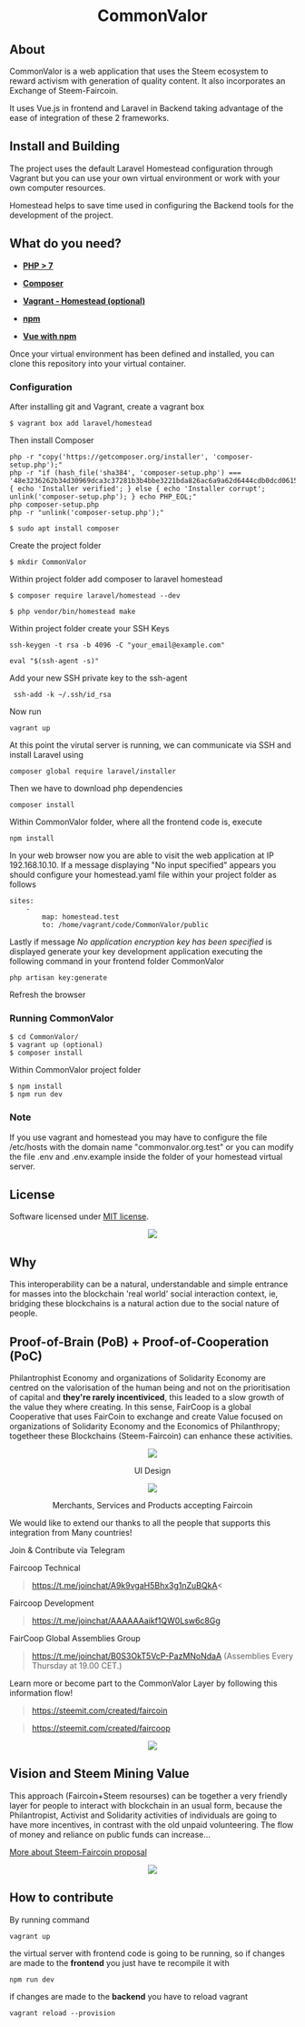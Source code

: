 <h1 align="center"> CommonValor</h1>

## About 

CommonValor is a web application that uses the Steem ecosystem to reward activism with generation of quality content. It also incorporates an Exchange of Steem-Faircoin.

It uses Vue.js in frontend and Laravel in Backend taking advantage of the ease of integration of these 2 frameworks.

## Install and Building

The project uses the default Laravel Homestead configuration through Vagrant but you can use your own virtual environment or work with your own computer resources. 

Homestead helps to save time used in configuring the Backend tools for the development of the project.



## What do you need?

- **[PHP > 7](http://php.net/manual/es/intro-whatis.php)**

- **[Composer](https://getcomposer.org/)**

- **[Vagrant - Homestead (optional)](https://laravel.com/docs/5.7/homestead)**

- **[npm](https://www.npmjs.com/)**

- **[Vue with npm](https://vuejs.org/v2/guide/installation.html/)**


Once your virtual environment has been defined and installed, you can clone this repository into your virtual container. 


<h3>Configuration</h3>

After installing git and Vagrant, create a vagrant box

```
$ vagrant box add laravel/homestead
```

Then install Composer 

```
php -r "copy('https://getcomposer.org/installer', 'composer-setup.php');"
php -r "if (hash_file('sha384', 'composer-setup.php') === '48e3236262b34d30969dca3c37281b3b4bbe3221bda826ac6a9a62d6444cdb0dcd0615698a5cbe587c3f0fe57a54d8f5') { echo 'Installer verified'; } else { echo 'Installer corrupt'; unlink('composer-setup.php'); } echo PHP_EOL;"
php composer-setup.php
php -r "unlink('composer-setup.php');"
```

```
$ sudo apt install composer
```

Create the project folder 

```
$ mkdir CommonValor
```

Within project folder add composer to laravel homestead
```
$ composer require laravel/homestead --dev
```
```
$ php vendor/bin/homestead make
```

Within project folder create your SSH Keys 

```
ssh-keygen -t rsa -b 4096 -C "your_email@example.com"
```
```
eval "$(ssh-agent -s)"
```
Add your new SSH private key to the ssh-agent
```
 ssh-add -k ~/.ssh/id_rsa
```
Now run 
```
vagrant up
```

At this point the virutal server is running, we can communicate via SSH and install Laravel using

```
composer global require laravel/installer
```

Then we have to download php dependencies

```
composer install
```

Within CommonValor folder, where all the frontend code is, execute

```
npm install
```

In your web browser now you are able to visit the web application at IP 192.168.10.10. If a message displaying "No input specified" appears you should configure your homestead.yaml file within your project folder as follows

```
sites:
	-
    	map: homestead.test
    	to: /home/vagrant/code/CommonValor/public
```
Lastly if message _No application encryption key has been specified_ is displayed generate your key
development application executing the following command in your frontend folder CommonValor

```
php artisan key:generate
```

Refresh the browser

<h3>Running CommonValor</h3>

```
$ cd CommonValor/
$ vagrant up (optional)
$ composer install 
```
Within CommonValor project folder
```
$ npm install 
$ npm run dev
```

### Note
If you use vagrant and homestead you may have to configure the file /etc/hosts with the domain name "commonvalor.org.test" or you can modify the file .env and .env.example inside the folder of your homestead virtual server.


## License

Software licensed under [MIT license](https://opensource.org/licenses/MIT).


<p align="center"><img src="https://media.discordapp.net/attachments/508186494687772672/525495085618692126/unknown.png"></p>

## Why

This interoperability can be a natural, understandable and simple entrance for masses into the blockchain 'real world' social interaction context, ie, bridging these blockchains is a natural action due to the social nature of people. 


## Proof-of-Brain (PoB) + Proof-of-Cooperation (PoC)

Philantrophist Economy and organizations of Solidarity Economy are centred on the valorisation of the human being and not on the prioritisation of capital and **they're rarely incentiviced**, this leaded to a slow growth of the value they where creating. In this sense, FairCoop is a global Cooperative that uses FairCoin to exchange and create Value focused on organizations of Solidarity Economy and the Economics of Philanthropy; togetheer these Blockchains (Steem-Faircoin) can enhance these activities.

<p align="center"><img src="https://media.discordapp.net/attachments/508186494687772672/528258368033521680/unknown.png"></p>
<p align="center"> UI Design </p>
<p align="center"><img src="https://i.imgsafe.org/e4/e4ad05dbb6.png"></p>
<p align="center"> Merchants, Services and Products accepting Faircoin </p>


We would like to extend our thanks to all the people that supports this integration from Many countries!

Join & Contribute vía Telegram

Faircoop Technical

>  https://t.me/joinchat/A9k9vgaH5Bhx3g1nZuBQkA<

Faircoop Development

>  https://t.me/joinchat/AAAAAAaikf1QW0Lsw6c8Gg

FairCoop Global Assemblies Group

> https://t.me/joinchat/B0S3OkT5VcP-PazMNoNdaA (Assemblies Every Thursday at 19.00 CET.)

Learn more or become part to the CommonValor Layer by following this information flow!

> https://steemit.com/created/faircoin

> https://steemit.com/created/faircoop

<p></p>
<p></p>

<p align="center"> <img src="https://i.imgsafe.org/ea/ea488b8fae.jpeg"></p>


## Vision and Steem Mining Value

This approach (Faircoin+Steem resourses) can be together a very friendly layer for people to interact with blockchain in an usual form, because the Philantropist, Activist and Solidarity activities of individuals are going to have more incentives, in contrast with the old unpaid volunteering. The flow of money and reliance on public funds can increase... 

[More about Steem-Faircoin proposal](https://docs.google.com/document/d/19nDhpQXi9zLZf9O7IWbDc9MIsr-k7OSlcGv2zZlZwrs/edit)

<p align="center"><img src="https://i.imgur.com/LRSajmF.jpg"></p>

## How to contribute

By running command

```
vagrant up 
```

the virtual server with frontend code is going to be running, so if changes are made to the **frontend** you just have te recompile it with 

```
npm run dev
```
if changes are made to the **backend** you have to reload vagrant 

```
vagrant reload --provision
```


